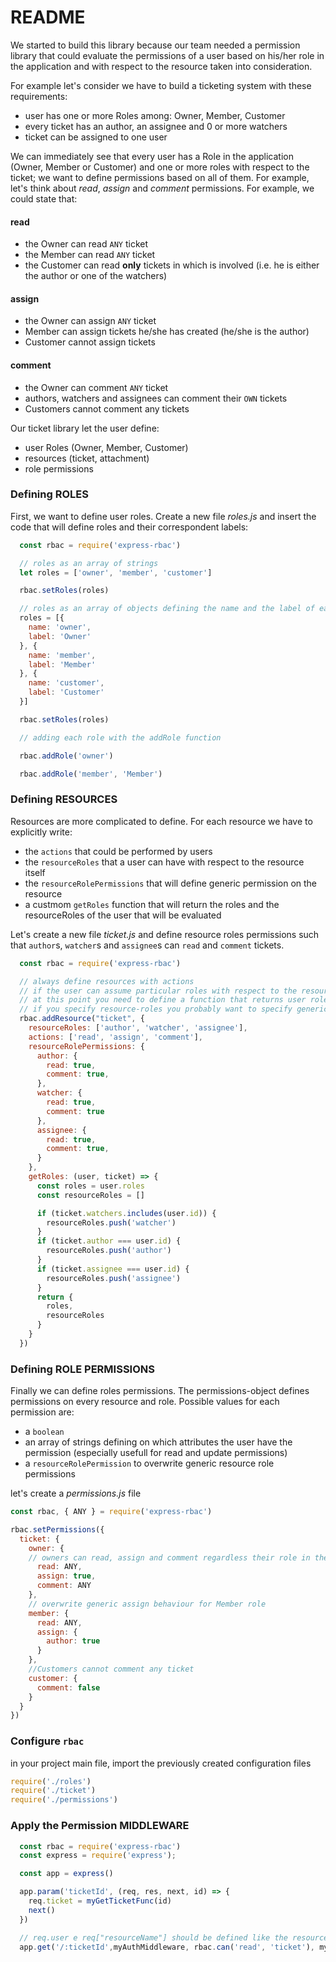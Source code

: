 # README
We started to build this library because our team needed a permission library that could evaluate the permissions of a user based on his/her role in the application and with respect to the resource taken into consideration.

For example let's consider we have to build a ticketing system with these requirements:
  - user has one or more Roles among: Owner, Member, Customer
  - every ticket has an author, an assignee and 0 or more watchers
  - ticket can be assigned to one user

We can immediately see that every user has a Role in the application (Owner, Member or Customer) and one or more roles with respect to the ticket; we want to define permissions based on all of them.
For example, let's think about *read*, *assign* and *comment* permissions. For example, we could state that:

#### read
  - the Owner can read `ANY` ticket
  - the Member can read  `ANY` ticket
  - the Customer can read **only**  tickets in which is involved (i.e. he is either the author or one of the watchers)

#### assign
  - the Owner can assign `ANY` ticket
  - Member can assign tickets he/she has created (he/she is the author)
  - Customer cannot assign tickets

#### comment
  - the Owner can comment `ANY` ticket
  - authors, watchers and assignees can comment their `OWN` tickets
  - Customers cannot comment any tickets

Our ticket library let the user define:
  - user Roles (Owner, Member, Customer)
  - resources (ticket, attachment)
  - role permissions

### Defining **ROLES**
First, we want to define user roles. Create a new file *roles.js* and insert the code that will define roles and their correspondent labels:

```js
  const rbac = require('express-rbac')

  // roles as an array of strings
  let roles = ['owner', 'member', 'customer']

  rbac.setRoles(roles)

  // roles as an array of objects defining the name and the label of each one
  roles = [{
    name: 'owner',
    label: 'Owner'
  }, {
    name: 'member',
    label: 'Member'
  }, {
    name: 'customer',
    label: 'Customer'
  }]

  rbac.setRoles(roles)

  // adding each role with the addRole function

  rbac.addRole('owner')

  rbac.addRole('member', 'Member')

```

### Defining **RESOURCES**
Resources are more complicated to define.
For each resource we have to explicitly write:
- the `actions` that could be performed by users
- the `resourceRoles` that a user can have with respect to the resource itself
- the `resourceRolePermissions` that will define generic permission on the resource
- a custmom `getRoles` function that will return the roles and the resourceRoles of the user that will be evaluated

Let's create a new file *ticket.js* and define resource roles permissions such that `author`s, `watcher`s and `assignee`s can `read` and `comment` tickets.

```js
  const rbac = require('express-rbac')

  // always define resources with actions
  // if the user can assume particular roles with respect to the resource you have to specify resource-roles
  // at this point you need to define a function that returns user roles and user resource-roles
  // if you specify resource-roles you probably want to specify generic resource-role permissions for every action
  rbac.addResource("ticket", {
    resourceRoles: ['author', 'watcher', 'assignee'],
    actions: ['read', 'assign', 'comment'],
    resourceRolePermissions: {
      author: {
        read: true,
        comment: true,
      },
      watcher: {
        read: true,
        comment: true
      },
      assignee: {
        read: true,
        comment: true,
      }
    },
    getRoles: (user, ticket) => {
      const roles = user.roles
      const resourceRoles = []

      if (ticket.watchers.includes(user.id)) {
        resourceRoles.push('watcher')
      }
      if (ticket.author === user.id) {
        resourceRoles.push('author')
      }
      if (ticket.assignee === user.id) {
        resourceRoles.push('assignee')
      }
      return {
        roles,
        resourceRoles
      }
    }
  })
```
### Defining **ROLE PERMISSIONS**
Finally we can define roles permissions. The permissions-object defines permissions on every resource and role.
Possible values for each permission are:
- a `boolean`
- an array of strings defining on which attributes the user have the permission (especially usefull for read and update permissions)
- a `resourceRolePermission` to overwrite generic resource role permissions

let's create a *permissions.js* file
```js
const rbac, { ANY } = require('express-rbac')

rbac.setPermissions({
  ticket: {
    owner: {
    // owners can read, assign and comment regardless their role in the ticket
      read: ANY,
      assign: true,
      comment: ANY
    },
    // overwrite generic assign behaviour for Member role
    member: {
      read: ANY,
      assign: {
        author: true
      }
    },
    //Customers cannot comment any ticket
    customer: {
      comment: false
    }
  }
})
```

### Configure `rbac`
in your project main file, import the previously created configuration files
```js
require('./roles')
require('./ticket')
require('./permissions')
```

### Apply the Permission **MIDDLEWARE**
```js
  const rbac = require('express-rbac')
  const express = require('express');

  const app = express()

  app.param('ticketId', (req, res, next, id) => {
    req.ticket = myGetTicketFunc(id)
    next()
  })

  // req.user e req["resourceName"] should be defined like the resource we want to test permissions on
  app.get('/:ticketId',myAuthMiddleware, rbac.can('read', 'ticket'), myGetTicketController)
```

